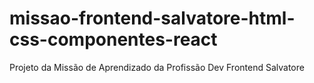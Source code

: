 # missao-frontend-salvatore-html-css-componentes-react
Projeto da Missão de Aprendizado da Profissão Dev Frontend Salvatore 
